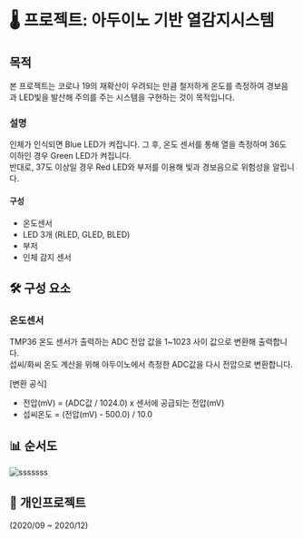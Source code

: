 # 🌡️ 프로젝트: 아두이노 기반 열감지시스템

## 목적
본 프로젝트는 코로나 19의 재확산이 우려되는 만큼 철저하게 온도를 측정하여 경보음과 LED빛을 발산해 주의를 주는 시스템을 구현하는 것이 목적입니다.

### 설명
인체가 인식되면 Blue LED가 켜집니다. 그 후, 온도 센서를 통해 열을 측정하며 36도 이하인 경우 Green LED가 켜집니다.  
반대로, 37도 이상일 경우 Red LED와 부저를 이용해 빛과 경보음으로 위험성을 알립니다.

#### 구성
* 온도센서
* LED 3개 (RLED, GLED, BLED)
* 부저
* 인체 감지 센서

## 🛠️ 구성 요소

### 온도센서
TMP36 온도 센서가 출력하는 ADC 전압 값을 1~1023 사이 값으로 변환해 출력합니다.  
섭씨/화씨 온도 계산을 위해 아두이노에서 측정한 ADC값을 다시 전압으로 변환합니다.  

[변환 공식]  
- 전압(mV) = (ADC값 / 1024.0) x 센서에 공급되는 전압(mV)  
- 섭씨온도 = (전압(mV) - 500.0) / 10.0

## 📊 순서도
![sssssss](https://user-images.githubusercontent.com/76280200/147851193-422206af-a079-4d56-a4ce-f8081c2f7bae.PNG)

## 📅 개인프로젝트
(2020/09 ~ 2020/12)
